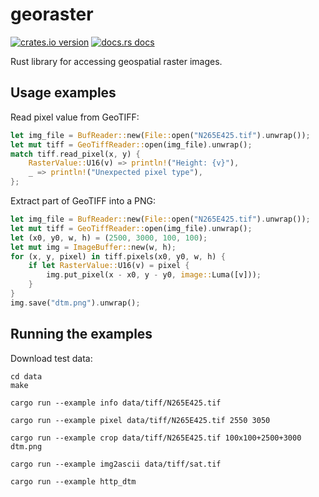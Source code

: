 # georaster

[![crates.io version](https://img.shields.io/crates/v/georaster.svg)](https://crates.io/crates/georaster)
[![docs.rs docs](https://docs.rs/georaster/badge.svg)](https://docs.rs/georaster)

Rust library for accessing geospatial raster images.


## Usage examples

Read pixel value from GeoTIFF:
```rust
let img_file = BufReader::new(File::open("N265E425.tif").unwrap());
let mut tiff = GeoTiffReader::open(img_file).unwrap();
match tiff.read_pixel(x, y) {
    RasterValue::U16(v) => println!("Height: {v}"),
    _ => println!("Unexpected pixel type"),
};
```

Extract part of GeoTIFF into a PNG:
```rust
let img_file = BufReader::new(File::open("N265E425.tif").unwrap());
let mut tiff = GeoTiffReader::open(img_file).unwrap();
let (x0, y0, w, h) = (2500, 3000, 100, 100);
let mut img = ImageBuffer::new(w, h);
for (x, y, pixel) in tiff.pixels(x0, y0, w, h) {
    if let RasterValue::U16(v) = pixel {
        img.put_pixel(x - x0, y - y0, image::Luma([v]));
    }
}
img.save("dtm.png").unwrap();
```

## Running the examples

Download test data:

```
cd data
make
```

```
cargo run --example info data/tiff/N265E425.tif

cargo run --example pixel data/tiff/N265E425.tif 2550 3050

cargo run --example crop data/tiff/N265E425.tif 100x100+2500+3000 dtm.png

cargo run --example img2ascii data/tiff/sat.tif

cargo run --example http_dtm
```
